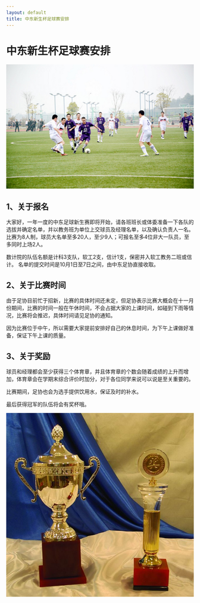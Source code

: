 ```yaml
---
layout: default
title: 中东新生杯足球赛安排
---
```


# 中东新生杯足球赛安排

![](images\足球赛.jpg)

## 1、关于报名

大家好，一年一度的中东足球新生赛即将开始，请各班班长或体委准备一下各队的选拔并确定名单，并以教务班为单位上交球员及经理名单，以及确认负责人一名。
比赛为8人制，球员大名单至多20人，至少9人；可报名至多4位非大一队员，至多同时上场2人。

数计院的队伍名额是计科3支队，软工2支，信计1支，保密并入软工教务二班或信计。
名单的提交时间是10月1日至7日之间，由中东足协直接收取。

## 2、关于比赛时间

由于足协目前忙于招新，比赛的具体时间还未定，但足协表示比赛大概会在十一月份期间，比赛的时间一般在午休时间，不会占据大家的上课时间，如碰到下雨等情况，比赛将会推迟，具体时间请见足协的通知。

因为比赛位于中午，所以需要大家提前安排好自己的休息时间，为下午上课做好准备，保证下午上课的质量。

## 3、关于奖励

球员和经理都会至少获得三个体育章，并且体育章的个数会随着成绩的上升而增加，体育章会在学期末综合评价时加分，对于各位同学来说可以说是至关重要的。

比赛期间，足协也会为选手提供饮用水，保证及时的补水。

最后获得冠军的队伍将会有奖杯哦。

![](images\足球赛奖杯.jpg)
